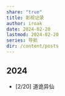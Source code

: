 ```yaml
---
share: "true"
title: 影视记录
author: iroak
date: 2024-02-20
lastmod: 2024-02-20
series: 导航
dir: /content/posts
---
```


## 2024
* [2/20] 道诡异仙